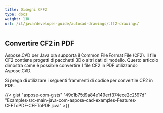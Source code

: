 ```yaml
---
title: Disegni CFF2
type: docs
weight: 110
url: /it/java/developer-guide/autocad-drawings/cff2-drawings/
---
```


## **Convertire CF2 in PDF**

Aspose.CAD per Java ora supporta il Common File Format File (CF2). Il file CF2 contiene progetti di pacchetti 3D o altri dati di modello. Questo articolo dimostra come è possibile convertire il file CF2 in PDF utilizzando Aspose.CAD.

Si prega di utilizzare i seguenti frammenti di codice per convertire CF2 in PDF.

{{< gist "aspose-com-gists" "49c1b75d9a84e149ecf374ece2c2597d" "Examples-src-main-java-com-aspose-cad-examples-Features-CFFToPDF-CFFToPDF.java" >}}
